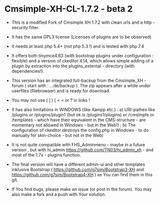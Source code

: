 # Cmsimple-XH-CL-1.7.2 - beta 2

* This is a  modified  Fork of Cmsimple XH 1.7.2 with clean urls and a http - security filter.

* It has the same GPL3  license (Licenses of plugins are to be observed)

* It needs at least php 5.4+ (not php 5.3 !)  and is tested with php 7.4

* It offers both tinymce4.83 (with bootstrap plugins under configuration : flexible) and a version of ckeditor 4.14, which allows simple adding of a plugin by extraction into the plugins_external - directory (with dependencies!).

* This version has an integrated full-backup from the Cmsimple_XH - forum ( start with : ...de/backup ). The zip  appears after a while under userfiles (filebrowser) and is ready for download.

* You may not use ( ] ) [ < = or ? in links !

* It has also limitations in WINDOWS (like Xampp etc.) : a) URI-pathes like /plugins or /plugins/plugin1 (but ok is /plugins1/plugins) or /cmsimple or /templates  - which have their equivalent in the CMS-structure - are momentary not allowed in Windows - but in the Web!) ; b) The configuration of ckeditor destroys the config.php in Windows - to do manually for skin-choice - but not in the Web)

* It is not quite compatible with FHS_Adminmenu - maybe in a future version , but with hi_admin https://github.com/TN03/hi_admin_xh - and most of the 1.7x - plugins function.

* The final version will have a different admin-ui and other templates inklusive Bootstrap ( https://github.com/g7sim/Bootstrap3-XH  and https://github.com/g7sim/Bootstrap4-XH ) as You can find them in this git.

* If You find bugs, please make an issue (or post in the forum). You may also make a fork and a push with Your solution.


